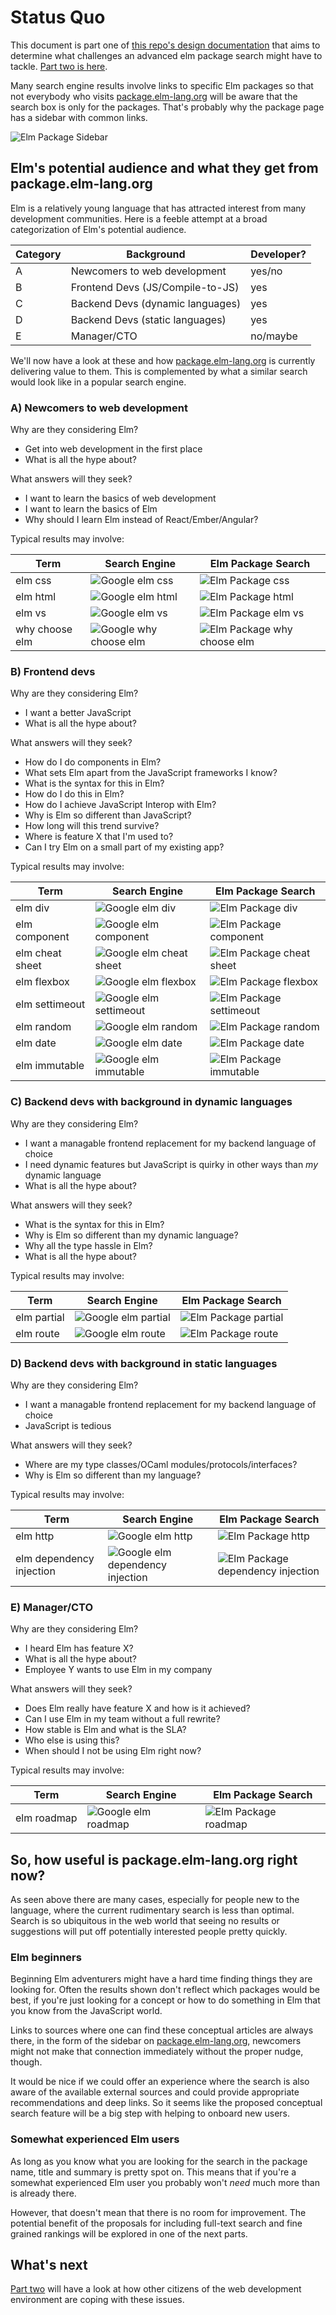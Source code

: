 # Status Quo
This document is part one of [this repo's design documentation](../README.md)
that aims to determine what challenges an advanced elm package search might
have to tackle. [Part two is here](02-room-for-improvement.md).

Many search engine results involve links to specific Elm packages so that not
everybody who visits [package.elm-lang.org](package.elm-lang.org) will be 
aware that the search box is only for the packages. That's probably why the
package page has a sidebar with common links.

![Elm Package Sidebar](img/01-status-quo/snippet-0001-elmpackage-sidebar.png?raw=true)

## Elm's potential audience and what they get from package.elm-lang.org
Elm is a relatively young language that has attracted interest from
many development communities. Here is a feeble attempt at a broad categorization
of Elm's potential audience.

|  Category  | Background                       | Developer? | 
| ---------- | -------------------------------- | ---------- | 
| A          | Newcomers to web development     | yes/no     | 
| B          | Frontend Devs (JS/Compile-to-JS) | yes        |
| C          | Backend Devs (dynamic languages) | yes        |
| D          | Backend Devs (static languages)  | yes        | 
| E          | Manager/CTO                      | no/maybe   | 

We'll now have a look at these and how [package.elm-lang.org](package.elm-lang.org) 
is currently delivering value to them. This is complemented by what a similar
search would look like in a popular search engine.

### A) Newcomers to web development
Why are they considering Elm?
* Get into web development in the first place
* What is all the hype about?

What answers will they seek?
* I want to learn the basics of web development
* I want to learn the basics of Elm
* Why should I learn Elm instead of React/Ember/Angular?

Typical results may involve:

| Term                | Search Engine | Elm Package Search |
| ------------------- | ------------- | ------------------ |
| elm css             | ![Google elm css](img/01-status-quo/img-0001-google-search-css.png?raw=true) | ![Elm Package css](img/01-status-quo/img-0002-elmpackage-search-css.png?raw=true) |
| elm html            | ![Google elm html](img/01-status-quo/img-0003-google-search-html.png?raw=true) | ![Elm Package html](img/01-status-quo/img-0004-elmpackage-search-html.png?raw=true) |
| elm vs              | ![Google elm vs](img/01-status-quo/img-0005-google-search-elm-vs.png?raw=true) | ![Elm Package elm vs](img/01-status-quo/img-0006-elmpackage-search-elm-vs.png?raw=true) |
| why choose elm      | ![Google why choose elm](img/01-status-quo/img-0007-google-search-why-choose-elm.png?raw=true) | ![Elm Package why choose elm](img/01-status-quo/img-0008-elmpackage-search-why-choose-elm.png?raw=true) |

### B) Frontend devs
Why are they considering Elm?
* I want a better JavaScript
* What is all the hype about?

What answers will they seek?
* How do I do components in Elm?
* What sets Elm apart from the JavaScript frameworks I know?
* What is the syntax for this in Elm?
* How do I do this in Elm?
* How do I achieve JavaScript Interop with Elm?
* Why is Elm so different than JavaScript?
* How long will this trend survive?
* Where is feature X that I'm used to?
* Can I try Elm on a small part of my existing app?

Typical results may involve:

| Term                | Search Engine | Elm Package Search |
| ------------------- | ------------- | ------------------ |
| elm div             | ![Google elm div](img/01-status-quo/img-0033-google-search-elm-div.png?raw=true) | ![Elm Package div](img/01-status-quo/img-0034-elmpackage-search-div.png?raw=true) |
| elm component       | ![Google elm component](img/01-status-quo/img-0009-google-search-elm-component.png?raw=true) | ![Elm Package component](img/01-status-quo/img-0010-elmpackage-search-component.png?raw=true) |
| elm cheat sheet     | ![Google elm cheat sheet](img/01-status-quo/img-0011-google-search-elm-cheat-sheet.png?raw=true) | ![Elm Package cheat sheet](img/01-status-quo/img-0012-elmpackage-search-cheat-sheet.png?raw=true) |
| elm flexbox         | ![Google elm flexbox](img/01-status-quo/img-0015-google-search-elm-flexbox.png?raw=true) | ![Elm Package flexbox](img/01-status-quo/img-0016-elmpackage-search-flexbox.png?raw=true) |
| elm settimeout      | ![Google elm settimeout](img/01-status-quo/img-0017-google-search-elm-settimeout.png?raw=true) | ![Elm Package settimeout](img/01-status-quo/img-0018-elmpackage-search-settimeout.png?raw=true) |
| elm random          | ![Google elm random](img/01-status-quo/img-0019-google-search-elm-random.png?raw=true) | ![Elm Package random](img/01-status-quo/img-0020-elmpackage-search-random.png?raw=true) |
| elm date            | ![Google elm date](img/01-status-quo/img-0021-google-search-elm-date.png?raw=true) | ![Elm Package date](img/01-status-quo/img-0022-elmpackage-search-date.png?raw=true) |
| elm immutable       | ![Google elm immutable](img/01-status-quo/img-0027-google-search-elm-immutable.png?raw=true) | ![Elm Package immutable](img/01-status-quo/img-0028-elmpackage-search-immutable.png?raw=true) |

### C) Backend devs with background in dynamic languages 
Why are they considering Elm?
* I want a managable frontend replacement for my backend language of choice
* I need dynamic features but JavaScript is quirky in other ways than *my* dynamic language
* What is all the hype about?

What answers will they seek?
* What is the syntax for this in Elm?
* Why is Elm so different than my dynamic language?
* Why all the type hassle in Elm?
* What is all the hype about?

Typical results may involve:

| Term                | Search Engine | Elm Package Search |
| ------------------- | ------------- | ------------------ |
| elm partial         | ![Google elm partial](img/01-status-quo/img-0023-google-search-elm-partial.png?raw=true) | ![Elm Package partial](img/01-status-quo/img-0024-elmpackage-search-partial.png?raw=true) |
| elm route           | ![Google elm route](img/01-status-quo/img-0025-google-search-elm-route.png?raw=true) | ![Elm Package route](img/01-status-quo/img-0026-elmpackage-search-route.png?raw=true) |

### D) Backend devs with background in static languages
Why are they considering Elm?
* I want a managable frontend replacement for my backend language of choice
* JavaScript is tedious

What answers will they seek?
* Where are my type classes/OCaml modules/protocols/interfaces?
* Why is Elm so different than my language?

Typical results may involve:

| Term                     | Search Engine | Elm Package Search |
| ------------------------ | ------------- | ------------------ |
| elm http                 | ![Google elm http](img/01-status-quo/img-0029-google-search-elm-http.png?raw=true) | ![Elm Package http](img/01-status-quo/img-0030-elmpackage-search-http.png?raw=true) |
| elm dependency injection | ![Google elm dependency injection](img/01-status-quo/img-0031-google-search-elm-dependency-injection.png?raw=true) | ![Elm Package dependency injection](img/01-status-quo/img-0032-elmpackage-search-dependency-injection.png?raw=true) |

### E) Manager/CTO
Why are they considering Elm?
* I heard Elm has feature X?
* What is all the hype about?
* Employee Y wants to use Elm in my company

What answers will they seek?
* Does Elm really have feature X and how is it achieved?
* Can I use Elm in my team without a full rewrite?
* How stable is Elm and what is the SLA?
* Who else is using this?
* When should I not be using Elm right now?

Typical results may involve:

| Term                     | Search Engine | Elm Package Search |
| ------------------------ | ------------- | ------------------ |
| elm roadmap              | ![Google elm roadmap](img/01-status-quo/img-0013-google-search-elm-roadmap.png?raw=true) | ![Elm Package roadmap](img/01-status-quo/img-0014-elmpackage-search-roadmap.png?raw=true) |

## So, how useful is package.elm-lang.org right now?
As seen above there are many cases, especially for people new to the
language, where the current rudimentary search is less than optimal.
Search is so ubiquitous in the web world that seeing no results 
or suggestions will put off potentially interested people pretty
quickly. 

### Elm beginners
Beginning Elm adventurers might have a hard time finding things they
are looking for. Often the results shown don't reflect which packages
would be best, if you're just looking for a concept or how to do something
in Elm that you know from the JavaScript world.

Links to sources where one can find these conceptual articles are always 
there, in the form of the sidebar on [package.elm-lang.org](package.elm-lang.org), 
newcomers might not make that connection immediately without the proper nudge, 
though.

It would be nice if we could offer an experience where the search is also
aware of the available external sources and could provide appropriate 
recommendations and deep links. So it seems like the proposed conceptual 
search feature will be a big step with helping to onboard new users.

### Somewhat experienced Elm users
As long as you know what you are looking for the search in the package 
name, title and summary is pretty spot on. This means that if you're 
a somewhat experienced Elm user you probably won't *need* much more than 
is already there. 

However, that doesn't mean that there is no room for improvement. The 
potential benefit of the proposals for including full-text search and 
fine grained rankings will be explored in one of the next parts.

## What's next
 
[Part two](02-room-for-improvement.md) will have a look at how other
citizens of the web development environment are coping with these 
issues.
